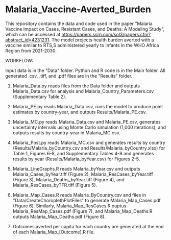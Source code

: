 # Malaria_Vaccine-Averted_Burden

This repository contains the data and code used in the paper "Malaria Vaccine Impact on Cases, Resistant Cases, and Deaths: A Modeling Study", which can be accessed at https://papers.ssrn.com/sol3/papers.cfm?abstract_id=4231231. The model projects health burden averted with a vaccine similar to RTS,S administered yearly to infants in the WHO Africa Region from 2021-2030. 

WORKFLOW:

Input data is in the "Data" folder.
Python and R code is in the Main folder.
All generated .csv, .tiff, and .pdf files are in the "Results" folder.

1. Malaria_Data.py reads files from the Data folder and outputs Malaria_Data.csv for analysis and Malaria_Country_Parameters.csv (Supplementary Table 2).

2. Malaria_PE.py reads Malaria_Data.csv, runs the model to produce point estimates by country-year, and outputs Results/Malaria_PE.csv.

3. Malaria_MC.py reads Malaria_Data.csv and Malaria_PE.csv, generates uncertainty intervals using Monte Carlo simulation (1,000 iterations), and outputs results by country-year in Malaria_MC.csv.

4. Malaria_Post.py reads Malaria_MC.csv and generates results by country (Results/Malaria_byCountry.csv and Results/Malaria_byCountry.xlsx) for Table 1, Figures 6-8, and Supplementary Tables 4-8 and generates results by year (Results/Malaria_byYear.csv) for Figures 2-5.

5. Malaria_LineGraphs.R reads Malaria_byYear.csv and outputs Malaria_Cases_byYear.tiff (Figure 2), Malaria_ResCases_byYear.tiff (Figure 3), Malaria_Deaths_byYear.tiff (Figure 4), and Malaria_ResCases_byTFR.tiff (Figure 5).

6. Malaria_Map_Cases.R reads Malaria_ByCountry.csv and files in "Data/CreateChoroplethPlotFiles" to generate Malaria_Map_Cases.pdf (Figure 6). Similarly, Malaria_Map_ResCases.R ouptus Malaria_ResMap_Cases.pdf (Figure 7), and Malaria_Map_Deaths.R outputs Malaria_Map_Deaths.pdf (Figure 8).

7. Outcomes averted per capita for each country are generated at the end of each Malaria_Map_[Outcome].R file. 
